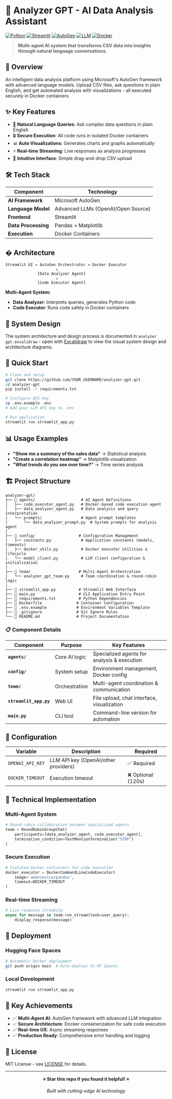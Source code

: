 # 🤖 Analyzer GPT - AI Data Analysis Assistant

[![Python](https://img.shields.io/badge/Python-3.11+-blue.svg)](https://www.python.org/downloads/)
[![Streamlit](https://img.shields.io/badge/Streamlit-1.28+-red.svg)](https://streamlit.io/)
[![AutoGen](https://img.shields.io/badge/AutoGen-0.4+-green.svg)](https://github.com/microsoft/autogen)
[![LLM](https://img.shields.io/badge/LLM-Multi--Provider-orange.svg)](https://huggingface.co/models)
[![Docker](https://img.shields.io/badge/Docker-Enabled-blue.svg)](https://www.docker.com/)

> **Multi-agent AI system that transforms CSV data into insights through natural language conversations.**

## 🎯 Overview

An intelligent data analysis platform using Microsoft's AutoGen framework with advanced language models. Upload CSV files, ask questions in plain English, and get automated analysis with visualizations - all executed securely in Docker containers.

## ✨ Key Features

- 🧠 **Natural Language Queries**: Ask complex data questions in plain English
- 🔒 **Secure Execution**: All code runs in isolated Docker containers
- 📊 **Auto Visualizations**: Generates charts and graphs automatically
- ⚡ **Real-time Streaming**: Live responses as analysis progresses
- 🎨 **Intuitive Interface**: Simple drag-and-drop CSV upload

## 🛠️ Tech Stack

| Component | Technology |
|-----------|------------|
| **AI Framework** | Microsoft AutoGen |
| **Language Model** | Advanced LLMs (OpenAI/Open Source) |
| **Frontend** | Streamlit |
| **Data Processing** | Pandas + Matplotlib |
| **Execution** | Docker Containers |

## �️ Architecture

```
Streamlit UI ↔ AutoGen Orchestrator ↔ Docker Executor
                      ↓
              [Data Analyzer Agent]
                      ↓
              [Code Executor Agent]
```

**Multi-Agent System:**
- **Data Analyzer**: Interprets queries, generates Python code
- **Code Executor**: Runs code safely in Docker containers

## 🎨 System Design

The system architecture and design process is documented in `analyzer gpt.excalidraw` - open with [Excalidraw](https://excalidraw.com/) to view the visual system design and architecture diagrams.

## 🚀 Quick Start

```bash
# Clone and setup
git clone https://github.com/YOUR_USERNAME/analyzer-gpt.git
cd analyzer-gpt
pip install -r requirements.txt

# Configure API key
cp .env.example .env
# Add your LLM API key to .env

# Run application
streamlit run streamlit_app.py
```

## 📊 Usage Examples

- **"Show me a summary of the sales data"** → Statistical analysis
- **"Create a correlation heatmap"** → Matplotlib visualization
- **"What trends do you see over time?"** → Time series analysis

## 🏗️ Project Structure

```
analyzer-gpt/
├── 📁 agents/                    # AI Agent Definitions
│   ├── code_executor_agent.py   # Docker-based code execution agent
│   ├── data_analyzer_agent.py   # Data analysis and query interpretation
│   └── prompts/                 # Agent prompt templates
│       └── data_analyzer_prompt.py  # System prompts for analysis agent
│
├── 📁 config/                   # Configuration Management
│   ├── constants.py             # Application constants (models, timeouts)
│   ├── docker_utils.py          # Docker executor utilities & lifecycle
│   └── model_client.py          # LLM client configuration & initialization
│
├── 📁 team/                     # Multi-Agent Orchestration
│   └── analyzer_gpt_team.py     # Team coordination & round-robin logic
│
├── 📄 streamlit_app.py          # Streamlit Web Interface
├── 📄 main.py                   # CLI Application Entry Point
├── 📄 requirements.txt          # Python Dependencies
├── 📄 Dockerfile               # Container Configuration
├── 📄 .env.example             # Environment Variables Template
├── 📄 .gitignore               # Git Ignore Rules
└── 📄 README.md                # Project Documentation
```

### 📋 **Component Details**

| Component | Purpose | Key Features |
|-----------|---------|--------------|
| **`agents/`** | Core AI logic | Specialized agents for analysis & execution |
| **`config/`** | System setup | Environment management, Docker config |
| **`team/`** | Orchestration | Multi-agent coordination & communication |
| **`streamlit_app.py`** | Web UI | File upload, chat interface, visualization |
| **`main.py`** | CLI tool | Command-line version for automation |

## 🔧 Configuration

| Variable | Description | Required |
|----------|-------------|----------|
| `OPENAI_API_KEY` | LLM API key (OpenAI/other providers) | ✅ Required |
| `DOCKER_TIMEOUT` | Execution timeout | ❌ Optional (120s) |

## 🧪 Technical Implementation

### Multi-Agent System
```python
# Round-robin collaboration between specialized agents
team = RoundRobinGroupChat(
    participants=[data_analyzer_agent, code_executor_agent],
    termination_condition=TextMentionTermination("STOP")
)
```

### Secure Execution
```python
# Isolated Docker containers for code execution
docker_executor = DockerCommandLineCodeExecutor(
    image='amancevice/pandas',
    timeout=DOCKER_TIMEOUT
)
```

### Real-time Streaming
```python
# Live response streaming
async for message in team.run_stream(task=user_query):
    display_response(message)
```

## 🚀 Deployment

### Hugging Face Spaces
```bash
# Automatic Docker deployment
git push origin main  # Auto-deploys to HF Spaces
```

### Local Development
```bash
streamlit run streamlit_app.py
```

## 🎯 Key Achievements

- ✅ **Multi-Agent AI**: AutoGen framework with advanced LLM integration
- ✅ **Secure Architecture**: Docker containerization for safe code execution
- ✅ **Real-time UX**: Async streaming responses
- ✅ **Production Ready**: Comprehensive error handling and logging

## 📄 License

MIT License - see [LICENSE](LICENSE) for details.

---

<div align="center">

**⭐ Star this repo if you found it helpful! ⭐**

*Built with cutting-edge AI technology*

</div>
